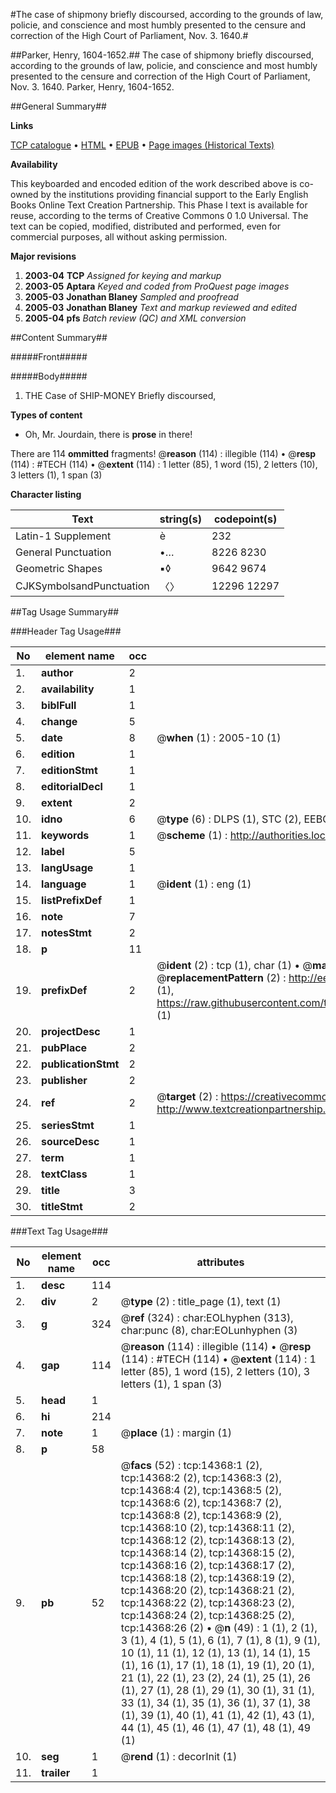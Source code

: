 #The case of shipmony briefly discoursed, according to the grounds of law, policie, and conscience and most humbly presented to the censure and correction of the High Court of Parliament, Nov. 3. 1640.#

##Parker, Henry, 1604-1652.##
The case of shipmony briefly discoursed, according to the grounds of law, policie, and conscience and most humbly presented to the censure and correction of the High Court of Parliament, Nov. 3. 1640.
Parker, Henry, 1604-1652.

##General Summary##

**Links**

[TCP catalogue](http://www.ota.ox.ac.uk/tcp/)  • 
[HTML](http://tei.it.ox.ac.uk/tcp/Texts-HTML/free/A08/A08939.html)  • 
[EPUB](http://tei.it.ox.ac.uk/tcp/Texts-EPUB/free/A08/A08939.epub) • 
[Page images (Historical Texts)](https://data.historicaltexts.jisc.ac.uk/view?pubId=eebo-99849230e&pageId=eebo-99849230e-14368-1)

**Availability**

This keyboarded and encoded edition of the
	       work described above is co-owned by the institutions
	       providing financial support to the Early English Books
	       Online Text Creation Partnership. This Phase I text is
	       available for reuse, according to the terms of Creative
	       Commons 0 1.0 Universal. The text can be copied,
	       modified, distributed and performed, even for
	       commercial purposes, all without asking permission.

**Major revisions**

1. __2003-04__ __TCP__ *Assigned for keying and markup*
1. __2003-05__ __Aptara__ *Keyed and coded from ProQuest page images*
1. __2005-03__ __Jonathan Blaney__ *Sampled and proofread*
1. __2005-03__ __Jonathan Blaney__ *Text and markup reviewed and edited*
1. __2005-04__ __pfs__ *Batch review (QC) and XML conversion*

##Content Summary##

#####Front#####

#####Body#####

1. THE
Case of SHIP-MONEY
Briefly discoursed,

**Types of content**

  * Oh, Mr. Jourdain, there is **prose** in there!

There are 114 **ommitted** fragments! 
 @__reason__ (114) : illegible (114)  •  @__resp__ (114) : #TECH (114)  •  @__extent__ (114) : 1 letter (85), 1 word (15), 2 letters (10), 3 letters (1), 1 span (3)

**Character listing**


|Text|string(s)|codepoint(s)|
|---|---|---|
|Latin-1 Supplement|è|232|
|General Punctuation|•…|8226 8230|
|Geometric Shapes|▪◊|9642 9674|
|CJKSymbolsandPunctuation|〈〉|12296 12297|

##Tag Usage Summary##

###Header Tag Usage###

|No|element name|occ|attributes|
|---|---|---|---|
|1.|__author__|2||
|2.|__availability__|1||
|3.|__biblFull__|1||
|4.|__change__|5||
|5.|__date__|8| @__when__ (1) : 2005-10 (1)|
|6.|__edition__|1||
|7.|__editionStmt__|1||
|8.|__editorialDecl__|1||
|9.|__extent__|2||
|10.|__idno__|6| @__type__ (6) : DLPS (1), STC (2), EEBO-CITATION (1), PROQUEST (1), VID (1)|
|11.|__keywords__|1| @__scheme__ (1) : http://authorities.loc.gov/ (1)|
|12.|__label__|5||
|13.|__langUsage__|1||
|14.|__language__|1| @__ident__ (1) : eng (1)|
|15.|__listPrefixDef__|1||
|16.|__note__|7||
|17.|__notesStmt__|2||
|18.|__p__|11||
|19.|__prefixDef__|2| @__ident__ (2) : tcp (1), char (1)  •  @__matchPattern__ (2) : ([0-9\-]+):([0-9IVX]+) (1), (.+) (1)  •  @__replacementPattern__ (2) : http://eebo.chadwyck.com/downloadtiff?vid=$1&page=$2 (1), https://raw.githubusercontent.com/textcreationpartnership/Texts/master/tcpchars.xml#$1 (1)|
|20.|__projectDesc__|1||
|21.|__pubPlace__|2||
|22.|__publicationStmt__|2||
|23.|__publisher__|2||
|24.|__ref__|2| @__target__ (2) : https://creativecommons.org/publicdomain/zero/1.0/ (1), http://www.textcreationpartnership.org/docs/. (1)|
|25.|__seriesStmt__|1||
|26.|__sourceDesc__|1||
|27.|__term__|1||
|28.|__textClass__|1||
|29.|__title__|3||
|30.|__titleStmt__|2||


###Text Tag Usage###

|No|element name|occ|attributes|
|---|---|---|---|
|1.|__desc__|114||
|2.|__div__|2| @__type__ (2) : title_page (1), text (1)|
|3.|__g__|324| @__ref__ (324) : char:EOLhyphen (313), char:punc (8), char:EOLunhyphen (3)|
|4.|__gap__|114| @__reason__ (114) : illegible (114)  •  @__resp__ (114) : #TECH (114)  •  @__extent__ (114) : 1 letter (85), 1 word (15), 2 letters (10), 3 letters (1), 1 span (3)|
|5.|__head__|1||
|6.|__hi__|214||
|7.|__note__|1| @__place__ (1) : margin (1)|
|8.|__p__|58||
|9.|__pb__|52| @__facs__ (52) : tcp:14368:1 (2), tcp:14368:2 (2), tcp:14368:3 (2), tcp:14368:4 (2), tcp:14368:5 (2), tcp:14368:6 (2), tcp:14368:7 (2), tcp:14368:8 (2), tcp:14368:9 (2), tcp:14368:10 (2), tcp:14368:11 (2), tcp:14368:12 (2), tcp:14368:13 (2), tcp:14368:14 (2), tcp:14368:15 (2), tcp:14368:16 (2), tcp:14368:17 (2), tcp:14368:18 (2), tcp:14368:19 (2), tcp:14368:20 (2), tcp:14368:21 (2), tcp:14368:22 (2), tcp:14368:23 (2), tcp:14368:24 (2), tcp:14368:25 (2), tcp:14368:26 (2)  •  @__n__ (49) : 1 (1), 2 (1), 3 (1), 4 (1), 5 (1), 6 (1), 7 (1), 8 (1), 9 (1), 10 (1), 11 (1), 12 (1), 13 (1), 14 (1), 15 (1), 16 (1), 17 (1), 18 (1), 19 (1), 20 (1), 21 (1), 22 (1), 23 (2), 24 (1), 25 (1), 26 (1), 27 (1), 28 (1), 29 (1), 30 (1), 31 (1), 33 (1), 34 (1), 35 (1), 36 (1), 37 (1), 38 (1), 39 (1), 40 (1), 41 (1), 42 (1), 43 (1), 44 (1), 45 (1), 46 (1), 47 (1), 48 (1), 49 (1)|
|10.|__seg__|1| @__rend__ (1) : decorInit (1)|
|11.|__trailer__|1||
